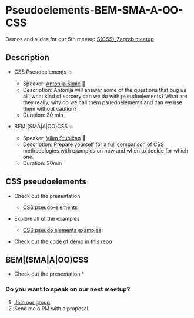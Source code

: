 # Pseudoelements-BEM-SMA-A-OO-CSS
Demos and slides for our 5th meetup [S(CSS)_Zagreb meetup](https://www.meetup.com/S_CSS_Zagreb/events/262442215/)

## Description

  - CSS Pseudoelements 💥
    - Speaker: [Antonija Šimić](https://github.com/tonkec) 🧝
    - Description: Antonija will answer some of the questions that bug us all: what kind of sorcery can we do with pseudoelements? What are they really, why do we call them psuedoelements and can we use them without caution?
    - Duration: 30 min

  - BEM|(SMA|A|OO)CSS 💥
    - Speaker: [Vilim Stubičan](https://github.com/jewbre) 🧝
    - Description: Prepare yourself for a full comparison of CSS methodologies with examples on how and when to decide for which one.
    - Duration: 30min

## CSS pseudoelements
  * Check out the presentation
    * [CSS pseudo-elements](https://slides.com/tonkecpalonkec/css-pseudoelements)

  * Explore all of the examples
    * [CSS pseudo elements examples](https://codepen.io/collection/XvJmMY)
   
  * Check out the code of demo [in this repo](/pseudoelements)

## BEM|(SMA|A|OO)CSS
  * Check out the presentation
    * 


### Do you want to speak on our next meetup?

  1. [Join our group](https://www.meetup.com/S_CSS_Zagreb/)
  2. Send me a PM with a proposal
